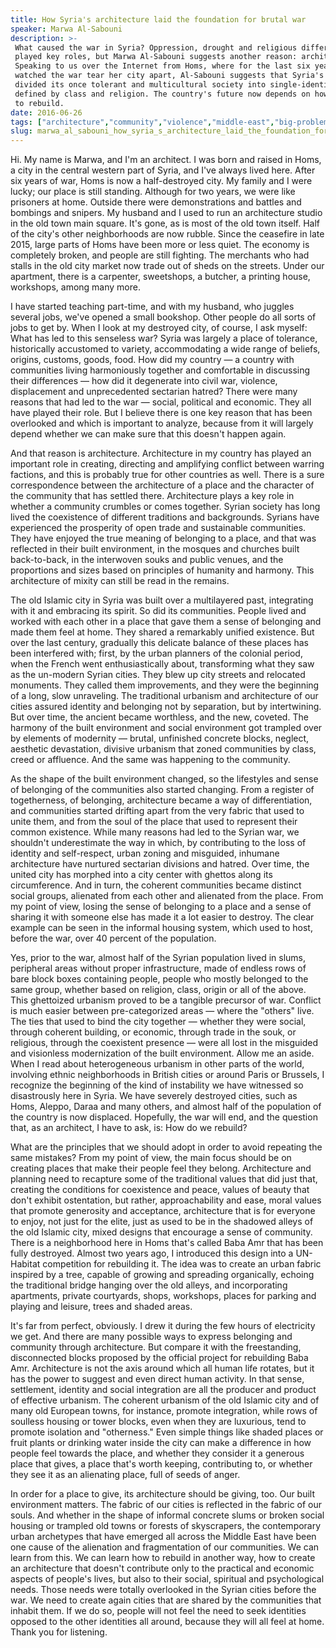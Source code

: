 ```yaml
---
title: How Syria's architecture laid the foundation for brutal war
speaker: Marwa Al-Sabouni
description: >-
 What caused the war in Syria? Oppression, drought and religious differences all
 played key roles, but Marwa Al-Sabouni suggests another reason: architecture.
 Speaking to us over the Internet from Homs, where for the last six years she has
 watched the war tear her city apart, Al-Sabouni suggests that Syria's architecture
 divided its once tolerant and multicultural society into single-identity enclaves
 defined by class and religion. The country's future now depends on how it chooses
 to rebuild.
date: 2016-06-26
tags: ["architecture","community","violence","middle-east","big-problems","cities","collaboration","design","engineering","disaster-relief","identity","infrastructure","public-spaces","potential","refugees","religion","social-change","security","war","society","urban-planning"]
slug: marwa_al_sabouni_how_syria_s_architecture_laid_the_foundation_for_brutal_war
---
```


Hi. My name is Marwa, and I'm an architect. I was born and raised in Homs, a city in the
central western part of Syria, and I've always lived here. After six years of war, Homs is
now a half-destroyed city. My family and I were lucky; our place is still standing.
Although for two years, we were like prisoners at home. Outside there were demonstrations
and battles and bombings and snipers. My husband and I used to run an architecture studio
in the old town main square. It's gone, as is most of the old town itself. Half of the
city's other neighborhoods are now rubble. Since the ceasefire in late 2015, large parts
of Homs have been more or less quiet. The economy is completely broken, and people are
still fighting. The merchants who had stalls in the old city market now trade out of sheds
on the streets. Under our apartment, there is a carpenter, sweetshops, a butcher, a
printing house, workshops, among many more.

I have started teaching part-time, and with my husband, who juggles several jobs, we've
opened a small bookshop. Other people do all sorts of jobs to get by. When I look at my
destroyed city, of course, I ask myself: What has led to this senseless war? Syria was
largely a place of tolerance, historically accustomed to variety, accommodating a wide
range of beliefs, origins, customs, goods, food. How did my country — a country with
communities living harmoniously together and comfortable in discussing their differences —
how did it degenerate into civil war, violence, displacement and unprecedented sectarian
hatred? There were many reasons that had led to the war — social, political and economic.
They all have played their role. But I believe there is one key reason that has been
overlooked and which is important to analyze, because from it will largely depend whether
we can make sure that this doesn't happen again.

And that reason is architecture. Architecture in my country has played an important role in
creating, directing and amplifying conflict between warring factions, and this is probably
true for other countries as well. There is a sure correspondence between the architecture
of a place and the character of the community that has settled there. Architecture plays a
key role in whether a community crumbles or comes together. Syrian society has long lived
the coexistence of different traditions and backgrounds. Syrians have experienced the
prosperity of open trade and sustainable communities. They have enjoyed the true meaning
of belonging to a place, and that was reflected in their built environment, in the mosques
and churches built back-to-back, in the interwoven souks and public venues, and the
proportions and sizes based on principles of humanity and harmony. This architecture of
mixity can still be read in the remains.

The old Islamic city in Syria was built over a multilayered past, integrating with it and
embracing its spirit. So did its communities. People lived and worked with each other in a
place that gave them a sense of belonging and made them feel at home. They shared a
remarkably unified existence. But over the last century, gradually this delicate balance of
these places has been interfered with; first, by the urban planners of the colonial
period, when the French went enthusiastically about, transforming what they saw as the
un-modern Syrian cities. They blew up city streets and relocated monuments. They called
them improvements, and they were the beginning of a long, slow unraveling. The traditional
urbanism and architecture of our cities assured identity and belonging not by separation,
but by intertwining. But over time, the ancient became worthless, and the new, coveted.
The harmony of the built environment and social environment got trampled over by elements
of modernity — brutal, unfinished concrete blocks, neglect, aesthetic devastation,
divisive urbanism that zoned communities by class, creed or affluence. And the same was
happening to the community.

As the shape of the built environment changed, so the lifestyles and sense of belonging of
the communities also started changing. From a register of togetherness, of belonging,
architecture became a way of differentiation, and communities started drifting apart from
the very fabric that used to unite them, and from the soul of the place that used to
represent their common existence. While many reasons had led to the Syrian war, we
shouldn't underestimate the way in which, by contributing to the loss of identity and
self-respect, urban zoning and misguided, inhumane architecture have nurtured sectarian
divisions and hatred. Over time, the united city has morphed into a city center with
ghettos along its circumference. And in turn, the coherent communities became distinct
social groups, alienated from each other and alienated from the place. From my point of
view, losing the sense of belonging to a place and a sense of sharing it with someone else
has made it a lot easier to destroy. The clear example can be seen in the informal housing
system, which used to host, before the war, over 40 percent of the population.

Yes, prior to the war, almost half of the Syrian population lived in slums, peripheral
areas without proper infrastructure, made of endless rows of bare block boxes containing
people, people who mostly belonged to the same group, whether based on religion, class,
origin or all of the above. This ghettoized urbanism proved to be a tangible precursor of
war. Conflict is much easier between pre-categorized areas — where the "others" live. The
ties that used to bind the city together — whether they were social, through coherent
building, or economic, through trade in the souk, or religious, through the coexistent
presence — were all lost in the misguided and visionless modernization of the built
environment. Allow me an aside. When I read about heterogeneous urbanism in other parts of
the world, involving ethnic neighborhoods in British cities or around Paris or Brussels, I
recognize the beginning of the kind of instability we have witnessed so disastrously here
in Syria. We have severely destroyed cities, such as Homs, Aleppo, Daraa and many others,
and almost half of the population of the country is now displaced. Hopefully, the war will
end, and the question that, as an architect, I have to ask, is: How do we
rebuild?

What are the principles that we should adopt in order to avoid repeating the same
mistakes? From my point of view, the main focus should be on creating places that make
their people feel they belong. Architecture and planning need to recapture some of the
traditional values that did just that, creating the conditions for coexistence and peace,
values of beauty that don't exhibit ostentation, but rather, approachability and ease,
moral values that promote generosity and acceptance, architecture that is for everyone to
enjoy, not just for the elite, just as used to be in the shadowed alleys of the old
Islamic city, mixed designs that encourage a sense of community. There is a neighborhood
here in Homs that's called Baba Amr that has been fully destroyed. Almost two years ago, I
introduced this design into a UN-Habitat competition for rebuilding it. The idea was to
create an urban fabric inspired by a tree, capable of growing and spreading organically,
echoing the traditional bridge hanging over the old alleys, and incorporating apartments,
private courtyards, shops, workshops, places for parking and playing and leisure, trees
and shaded areas.

It's far from perfect, obviously. I drew it during the few hours of electricity we get.
And there are many possible ways to express belonging and community through architecture.
But compare it with the freestanding, disconnected blocks proposed by the official project
for rebuilding Baba Amr. Architecture is not the axis around which all human life rotates,
but it has the power to suggest and even direct human activity. In that sense, settlement,
identity and social integration are all the producer and product of effective urbanism.
The coherent urbanism of the old Islamic city and of many old European towns, for
instance, promote integration, while rows of soulless housing or tower blocks, even when
they are luxurious, tend to promote isolation and "otherness." Even simple things like
shaded places or fruit plants or drinking water inside the city can make a difference in
how people feel towards the place, and whether they consider it a generous place that
gives, a place that's worth keeping, contributing to, or whether they see it as an
alienating place, full of seeds of anger.

In order for a place to give, its architecture should be giving, too. Our built environment
matters. The fabric of our cities is reflected in the fabric of our souls. And whether in
the shape of informal concrete slums or broken social housing or trampled old towns or
forests of skyscrapers, the contemporary urban archetypes that have emerged all across the
Middle East have been one cause of the alienation and fragmentation of our communities. We
can learn from this. We can learn how to rebuild in another way, how to create an
architecture that doesn't contribute only to the practical and economic aspects of
people's lives, but also to their social, spiritual and psychological needs. Those needs
were totally overlooked in the Syrian cities before the war. We need to create again
cities that are shared by the communities that inhabit them. If we do so, people will not
feel the need to seek identities opposed to the other identities all around, because they
will all feel at home. Thank you for listening.

<!--
ad_duration=0
comment_count=69
event="TEDSummit"
external_start_time=0
has_talk_citation=0
intro_duration=0
is_subtitle_required="True"
is_talk_featured="True"
language="en"
language_swap="False"
native_language="en"
number_of_related_talks=6
number_of_speakers=1
number_of_subtitled_videos=27
number_of_tags=21
number_of_talk_download_languages=27
number_of_talk_more_resources=3
number_of_talk_recommendations=0
number_of_talks_take_actions=0
post_ad_duration=0
published_timestamp="2016-07-05 15:15:31"
recording_date="2016-06-26"
speaker_description="Architect"
speaker_is_published=1
speaker_name="Marwa Al-Sabouni"
talk_name="How Syria's architecture laid the foundation for brutal war"
talks_tags=["architecture","community","violence","middle-east","big-problems","cities","collaboration","design","engineering","disaster-relief","identity","infrastructure","public-spaces","potential","refugees","religion","social-change","security","war","society","urban-planning"]
talks_take_action=[]
url_audio="https://download.ted.com/talks/MarwaAlSabouni_2016V.mp3?apikey=acme-roadrunner"
url_photo_speaker="https://pe.tedcdn.com/images/ted/7ead835d1993de4131941e972fc94bea4caa7e34_254x191.jpg"
url_photo_talk="https://s3.amazonaws.com/talkstar-photos/uploads/4e40806e-0688-4e4e-9eaa-33aa169bc3d8/MarwaAlAbouni_2016V-embed.jpg"
url_webpage="https://www.ted.com/talks/marwa_al_sabouni_how_syria_s_architecture_laid_the_foundation_for_brutal_war"
video_type_name="TED Stage Talk"
-->